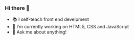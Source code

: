 ### Hi there 👋

- :books: I self-teach front end develpment
- 🌱 I’m currently working on HTML5, CSS and JavaScript
- 💬 Ask me about anything!
